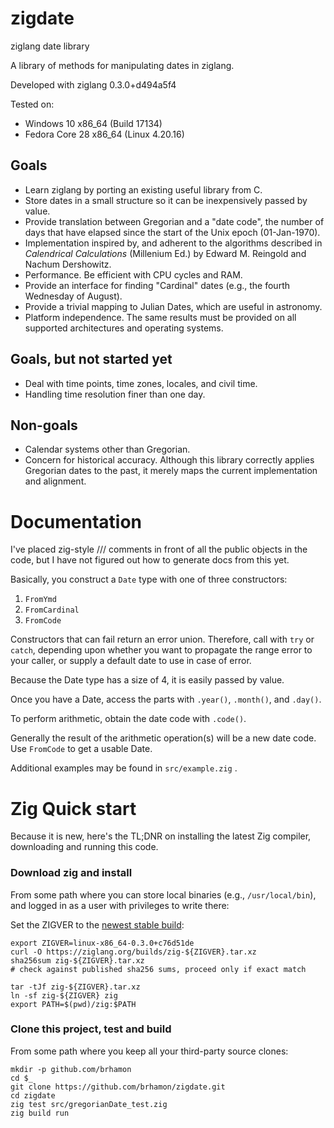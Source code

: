# zigdate
ziglang date library

A library of methods for manipulating dates in ziglang.

Developed with ziglang 0.3.0+d494a5f4

Tested on:

* Windows 10 x86\_64 (Build 17134)
* Fedora Core 28 x86\_64 (Linux 4.20.16)

## Goals

* Learn ziglang by porting an existing useful library from C.
* Store dates in a small structure so it can be inexpensively passed by value.
* Provide translation between Gregorian and a "date code", the number of
  days that have elapsed since the start of the Unix epoch (01-Jan-1970).
* Implementation inspired by, and adherent to the algorithms described in
  _Calendrical Calculations_ (Millenium Ed.) by Edward M. Reingold and
  Nachum Dershowitz.
* Performance. Be efficient with CPU cycles and RAM.
* Provide an interface for finding "Cardinal" dates (e.g., the fourth
  Wednesday of August).
* Provide a trivial mapping to Julian Dates, which are useful in astronomy.
* Platform independence. The same results must be provided on all supported 
  architectures and operating systems.

## Goals, but not started yet

* Deal with time points, time zones, locales, and civil time.
* Handling time resolution finer than one day.

## Non-goals

* Calendar systems other than Gregorian.
* Concern for historical accuracy. Although this library correctly applies Gregorian dates
  to the past, it merely maps the current implementation and alignment.

# Documentation

I've placed zig-style /// comments in front of all the public objects in the code, but
I have not figured out how to generate docs from this yet. 

Basically, you construct a `Date` type with one of three constructors:

1. `FromYmd`
1. `FromCardinal`
1. `FromCode`

Constructors that can fail return an error union. Therefore, call with `try` or `catch`,
depending upon whether you want to propagate the range error to your caller, or
supply a default date to use in case of error.

Because the Date type has a size of 4, it is easily passed by value.

Once you have a Date, access the parts with `.year()`, `.month()`, and `.day()`.

To perform arithmetic, obtain the date code with `.code()`.

Generally the result of the arithmetic operation(s) will be a new date code. Use `FromCode`
to get a usable Date.

Additional examples may be found in `src/example.zig` .

# Zig Quick start

Because it is new, here's the TL;DNR on installing the latest Zig compiler, downloading
and running this code.

### Download zig and install

From some path where you can store local binaries (e.g., `/usr/local/bin`), and logged in as 
a user with privileges to write there:

Set the ZIGVER to the [newest stable build](https://ziglang.org/download/):
```
export ZIGVER=linux-x86_64-0.3.0+c76d51de
curl -O https://ziglang.org/builds/zig-${ZIGVER}.tar.xz
sha256sum zig-${ZIGVER}.tar.xz
# check against published sha256 sums, proceed only if exact match

tar -tJf zig-${ZIGVER}.tar.xz
ln -sf zig-${ZIGVER} zig
export PATH=$(pwd)/zig:$PATH
```

### Clone this project, test and build

From some path where you keep all your third-party source clones:
```
mkdir -p github.com/brhamon
cd $_
git clone https://github.com/brhamon/zigdate.git
cd zigdate
zig test src/gregorianDate_test.zig
zig build run
```

